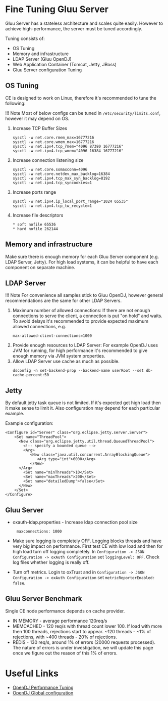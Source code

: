 # Fine Tuning Gluu Server
Gluu Server has a stateless architecture and scales quite easily. However to achieve high-performance, the server must be tuned accordingly.

Tuning consists of:

- OS Tuning   
- Memory and infrastructure   
- LDAP Server (Gluu OpenDJ)      
- Web Application Container (Tomcat, Jetty, JBoss)   
- Gluu Server configuration Tuning    

## OS Tuning

CE is designed to work on Linux, therefore it's recommended to tune the following:

!!! Note
    Most of below configs can be tuned in `/etc/security/limits.conf`, however it may depend on OS. 

1. Increase TCP Buffer Sizes
   ```
   sysctl -w net.core.rmem_max=16777216
   sysctl -w net.core.wmem_max=16777216
   sysctl -w net.ipv4.tcp_rmem="4096 87380 16777216"
   sysctl -w net.ipv4.tcp_wmem="4096 16384 16777216"
   ```

1. Increase connection listening size
   ```
   sysctl -w net.core.somaxconn=4096
   sysctl -w net.core.netdev_max_backlog=16384
   sysctl -w net.ipv4.tcp_max_syn_backlog=8192
   sysctl -w net.ipv4.tcp_syncookies=1
   ```

1. Increase ports range
   ```
   sysctl -w net.ipv4.ip_local_port_range="1024 65535"
   sysctl -w net.ipv4.tcp_tw_recycle=1
   ```

1. Increase file descriptors

   ```
   * soft nofile 65536
   * hard nofile 262144
   ```

## Memory and infrastructure

Make sure there is enough memory for each Gluu Server component (e.g. LDAP Server, Jetty). For high load systems, it can be helpful to have each component on separate machine.  

## LDAP Server

!!! Note
    For convenience all samples stick to Gluu OpenDJ, however general recommendations are the same for other LDAP Servers.

1. Maximum number of allowed connections: If there are not enough connections to serve the client, a connection is put "on hold" and waits. To avoid delays it's recommended to provide expected maximum allowed connections, e.g. 
    ```
    max-allowed-client-connections=1000
    ```
1. Provide enough resources to LDAP Server: For example OpenDJ uses JVM for running, for high performance it's recommended to give enough memory via JVM system properties.
1. Allow LDAP Server use cache as much as possible.
   ```
   dsconfig -n set-backend-prop --backend-name userRoot --set db-cache-percent:50
   ```

## Jetty

By default jetty task queue is not limited. If it's expected get high load then it make sense to limit it. Also configuration may depend for each particular example.

Example configuration:
```
<Configure id="Server" class="org.eclipse.jetty.server.Server">
    <Set name="ThreadPool">
      <New class="org.eclipse.jetty.util.thread.QueuedThreadPool">
        <!-- specify a bounded queue -->
        <Arg>
           <New class="java.util.concurrent.ArrayBlockingQueue">
              <Arg type="int">6000</Arg>
           </New>
      </Arg>
        <Set name="minThreads">10</Set>
        <Set name="maxThreads">200</Set>
        <Set name="detailedDump">false</Set>
      </New>
    </Set>
</Configure>
```

## Gluu Server

- oxauth-ldap.properties - Increase ldap connection pool size
```
     maxconnections: 1000
```

- Make sure logging is completely OFF. Logging blocks threads and have very big impact on performance. First test CE with low load and then for high load turn off logging completely.
In `Configuration -> JSON Configuration -> oxAuth Configuration` set `loggingLevel: OFF`. Check log files whether logging is really off.
 
- Turn off metrics. Login to oxTrust and in `Configuration -> JSON Configuration -> oxAuth Configuration` set `metricReporterEnabled: false`.

## Gluu Server Benchmark

Single CE node performance depends on cache provider. 

- IN MEMORY - average performance 120req/s 
- MEMCACHED - 120 req/s with thread count lower 100. If load with more then 100 threads, rejections start to appear. ~120 threads - ~1% of rejections, with ~400 threads - 20% of rejections.
- REDIS - 130 req/s, around 1% of errors (20000 requests processed). The nature of errors is under investigation, we will update this page once we figure out the reason of this 1% of errors.

# Useful Links

- [OpenDJ Performance Tuning](https://backstage.forgerock.com/#!/docs/opendj/2.6.0/admin-guide/chap-tuning)
- [OpenDJ Global configuration](http://opendj.forgerock.org/opendj-server/configref/global.html#max-allowed-client-connections)
